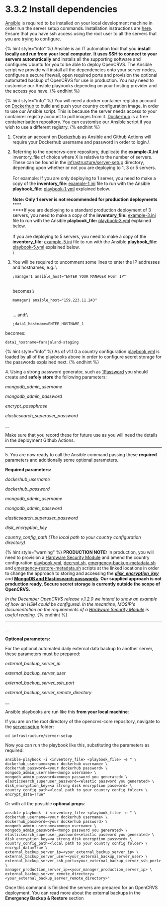 # 3.3.2 Install dependencies

[Ansible](https://docs.ansible.com/) is required to be installed on your local development machine in order run the server setup commands. Installation instructions are [here](https://docs.ansible.com/ansible/latest/installation\_guide/intro\_installation.html).  Ensure that you have ssh access using the root user to all the servers that you are trying to configure.

{% hint style="info" %}
Ansible is an IT automation tool that you **install locally and run from your local computer**. **It uses SSH to connect to your servers automatically** and installs all the supporting software and configures Ubuntu for you to be able to deploy OpenCRVS. The Ansible script we provide will install all the dependencies onto your server nodes, configure a secure firewall, open required ports and provision the optional automated backup of OpenCRVS for use in production.  You may need to customise our Ansible playbooks depending on your hosting provider and the access you have.
{% endhint %}

{% hint style="info" %}
You will need a docker container registry account on [Dockerhub](https://hub.docker.com/) to build and push your country configuration image, in order to use our Ansible script.  This is because the server needs access to your containrer registry account to pull images from it.   [Dockerhub](https://hub.docker.com/) is a free containerisation repository.  You can customise our Ansible script if you wish to use a different registry.
{% endhint %}



1. Create an account on [Dockerhub](https://hub.docker.com/) as Ansible and Github Actions will require your Dockerhub username and password in order to login.\

2. Referring to the opencrvs-core repository, duplicate the **example-X.ini** inventory\_file of choice where X is relative to the number of servers.  These can be found in the [infrastructure/server-setup](https://github.com/opencrvs/opencrvs-core/tree/develop/infrastructure/server-setup) directory, depending upon whether or not you are deploying to 1, 3 or 5 servers.\
   \
   For example: If you are only deploying to 1 server, you need to make a copy of the **inventory\_file**: [example-1.ini](https://github.com/opencrvs/opencrvs-core/blob/master/infrastructure/server-setup/example-1.ini) file to run with the Ansible **playbook\_file:** [playbook-1.yml](https://github.com/opencrvs/opencrvs-core/blob/master/infrastructure/server-setup/playbook-1.yml) explained below.\
   \
   **Note: Only 1 server is not recommended for production deployments**\
   ****\
   ****If you are deploying to a standard production deployment of 3 servers, you need to make a copy of the  **inventory\_file:** [example-3.ini](https://github.com/opencrvs/opencrvs-core/blob/master/infrastructure/server-setup/example-3.ini) file to run with the Ansible **playbook\_file:** [playbook-3.yml](https://github.com/opencrvs/opencrvs-core/blob/master/infrastructure/server-setup/playbook-3.yml) explained below.\
   \
   If you are deploying to 5 servers, you need to make a copy of the **inventory\_file:** [example-5.ini](https://github.com/opencrvs/opencrvs-core/blob/master/infrastructure/server-setup/example-5.ini) file to run with the Ansible **playbook\_file:** [playbook-5.yml](https://github.com/opencrvs/opencrvs-core/blob/master/infrastructure/server-setup/playbook-5.yml) explained below.\
   \

3.  You will be required to uncomment some lines to enter the IP addresses and hostnames, e.g.:\


    ```
    ;manager1 ansible_host="ENTER YOUR MANAGER HOST IP"
    ```

    \
    becomes:\


    ```
    manager1 ansible_host="159.223.11.243"
    ```

    \
    ... and:\


    ```
    ;data1_hostname=ENTER_HOSTNAME_1
    ```



becomes:

```
data1_hostname=farajaland-staging
```

{% hint style="info" %}
As of v1.1.0 a country configuration [playbook.yml](https://github.com/opencrvs/opencrvs-farajaland/blob/master/playbook.yml) is loaded by all of the playbooks above in order to configure secret storage for the passwords explained next.
{% endhint %}

4\. Using a strong password generator, such as [1Password](https://1password.com/) you should create and **safely store** the following parameters:



_mongodb\_admin\_username_

_mongodb\_admin\_password_

_encrypt\_passphrase_

_elasticsearch\_superuser\_password_

__

&#x20;Make sure that you record these for future use as you will need the details in the deployment Github Actions.

****

5\. You are now ready to call the Ansible command passing these **required** parameters and additionally some optional parameters.



**Required parameters:**

_dockerhub\_username_

_dockerhub\_password_

_mongodb\_admin\_username_

_mongodb\_admin\_password_

_elasticsearch\_superuser\_password_

_disk\_encryption\_key_

_country\_config\_path (The local path to your country configuration directory)_

{% hint style="warning" %}
**PRODUCTION NOTE:** In production, you will need to provision a [Hardware Security Module](https://en.wikipedia.org/wiki/Hardware\_security\_module) and amend the country configuration [playbook.yml](https://github.com/opencrvs/opencrvs-farajaland/blob/master/playbook.yml), [decrypt.sh](https://github.com/opencrvs/opencrvs-farajaland/blob/271730aefa1d56a264da52eab0dd3224f062cd15/decrypt.sh#L34), [emergency-backup-metadata.sh](https://github.com/opencrvs/opencrvs-farajaland/blob/271730aefa1d56a264da52eab0dd3224f062cd15/emergency-backup-metadata.sh#L68) and [emergency-restore-metadata.sh](https://github.com/opencrvs/opencrvs-farajaland/blob/271730aefa1d56a264da52eab0dd3224f062cd15/emergency-restore-metadata.sh#L45) scripts at the linked locations in order to change the approach to storing and accessing the [_**disk\_encryption\_key**_](https://github.com/opencrvs/opencrvs-farajaland/blob/271730aefa1d56a264da52eab0dd3224f062cd15/playbook.yml#L31) and [**MongoDB and Elasticsearch passwords**](https://github.com/opencrvs/opencrvs-farajaland/blob/271730aefa1d56a264da52eab0dd3224f062cd15/playbook.yml#L19).  **Our supplied approach is not production ready.  Secure secret storage is currently outside the scope of OpenCRVS.**

_In the December OpenCRVS release v.1.2.0 we intend to show an example of how an HSM could be configured.  In the meantime, MOSIP's documentation on the requirements of a_ [_Hardware Security Module_](https://docs.mosip.io/1.1.5/build-and-deploy/hardware-security-module-hsm-specifications) _is useful reading._&#x20;
{% endhint %}

****

__

**Optional parameters:**

For the optional automated daily external data backup to another server, these parameters must be prepared:

_external\_backup\_server\_ip_

_external\_backup\_server\_user_

_external\_backup\_server\_ssh\_port_

_external\_backup\_server\_remote\_directory_

__

Ansible playbooks are run like this **from your local machine**:

If you are on the root directory of the opencrvs-core repository, navigate to the [server-setup](https://github.com/opencrvs/opencrvs-core/tree/develop/infrastructure/server-setup) folder:

```
cd infrastructure/server-setup
```

Now you can run the playbook like this, substituting the parameters as required:

```
ansible-playbook -i <inventory_file> <playbook_file> -e " \
dockerhub_username=<your dockerhub username> \
dockerhub_password=<your dockerhub password> \
mongodb_admin_username=<mongo username> \
mongodb_admin_password=<mongo password you generated> \
elasticsearch_superuser_password=<elastic password you generated> \
disk_encryption_key=<a strong disk encryption password> \
country_config_path=<local path to your country config folder> \
encrypt_data=True"
```

Or with all the possible **optional props**:

```
ansible-playbook -i <inventory_file> <playbook_file> -e " \
dockerhub_username=<your dockerhub username> \
dockerhub_password=<your dockerhub password> \
mongodb_admin_username=<mongo username> \
mongodb_admin_password=<mongo password you generated> \
elasticsearch_superuser_password=<elastic password you generated> \
disk_encryption_key=<a strong disk encryption password> \
country_config_path=<local path to your country config folder> \
encrypt_data=True \
external_backup_server_ip=<your_external_backup_server_ip> \
external_backup_server_user=<your_external_backup_server_user> \
external_backup_server_ssh_port=<your_external_backup_server_ssh_port> \
manager_production_server_ip=<your_manager_production_server_ip> \
external_backup_server_remote_directory=<your_external_backup_server_remote_directory>"
```

Once this command is finished the servers are prepared for an OpenCRVS deployment. You can read more about the external backups in the **Emergency Backup & Restore** section
